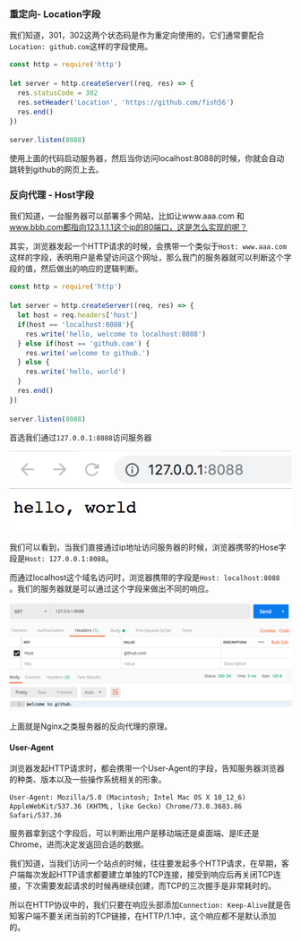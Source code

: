 ### 重定向- Location字段

我们知道，301，302这两个状态码是作为重定向使用的，它们通常要配合`Location: github.com`这样的字段使用。

```js
const http = require('http')

let server = http.createServer((req, res) => {
  res.statusCode = 302
  res.setHeader('Location', 'https://github.com/fish56')
  res.end()
})

server.listen(8088)
```

使用上面的代码启动服务器，然后当你访问localhost:8088的时候，你就会自动跳转到github的网页上去。



### 反向代理 - Host字段

我们知道，一台服务器可以部署多个网站，比如让www.aaa.com 和 www.bbb.com都指向123.1.1.1这个ip的80端口，这是怎么实现的呢？

其实，浏览器发起一个HTTP请求的时候，会携带一个类似于`Host: www.aaa.com`这样的字段，表明用户是希望访问这个网址，那么我门的服务器就可以判断这个字段的值，然后做出的响应的逻辑判断。



```js
const http = require('http')

let server = http.createServer((req, res) => {
  let host = req.headers['host']
  if(host == 'localhost:8088'){
    res.write('hello, welcome to localhost:8088')
  } else if(host == 'github.com') {
    res.write('welcome to github.')
  } else {
    res.write('hello, world')
  }
  res.end()
})

server.listen(8088)
```

首选我们通过`127.0.0.1:8088`访问服务器

![20190415143836](assets/20190415143836.png)



我们可以看到，当我们直接通过ip地址访问服务器的时候，浏览器携带的Hose字段是`Host: 127.0.0.1:8088`。

而通过localhost这个域名访问时，浏览器携带的字段是`Host: localhost:8088  `。我们的服务器就是可以通过这个字段来做出不同的响应。

![20190415143631](assets/20190415143631.png)

上面就是Nginx之类服务器的反向代理的原理。



#### User-Agent

浏览器发起HTTP请求时，都会携带一个User-Agent的字段，告知服务器浏览器的种类、版本以及一些操作系统相关的形象。

```
User-Agent: Mozilla/5.0 (Macintosh; Intel Mac OS X 10_12_6) AppleWebKit/537.36 (KHTML, like Gecko) Chrome/73.0.3683.86 Safari/537.36
```

服务器拿到这个字段后，可以判断出用户是移动端还是桌面端、是IE还是Chrome，进而决定发返回合适的数据。



我们知道，当我们访问一个站点的时候，往往要发起多个HTTP请求，在早期，客户端每次发起HTTP请求都要建立单独的TCP连接，接受到响应后再关闭TCP连接，下次需要发起请求的时候再继续创建，而TCP的三次握手是非常耗时的。

所以在HTTP协议中的，我们只要在响应头部添加`Connection: Keep-Alive`就是告知客户端不要关闭当前的TCP链接，在HTTP/1.1中，这个响应都不是默认添加的。